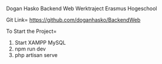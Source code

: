 Dogan Hasko
Backend Web Werktraject Erasmus Hogeschool

Git Link= https://github.com/doganhasko/BackendWeb

To Start the Project=
1) Start XAMPP MySQL
2) npm run dev
3) php artisan serve

